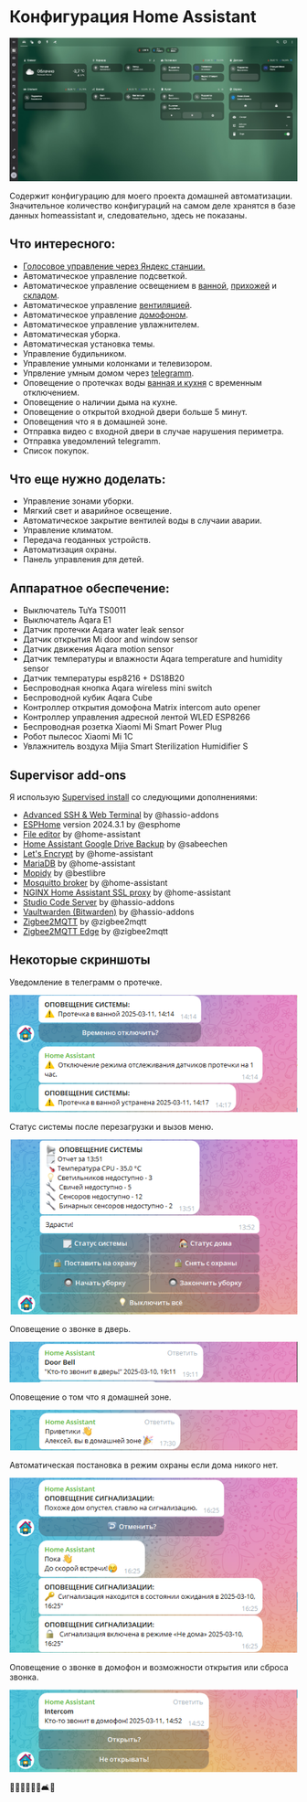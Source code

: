 # Конфигурация Home Assistant 

![Home Assistant](https://github.com/alexfrydr/home_assistant_config/blob/master/screen1.JPG)

Содержит конфигурацию для моего проекта домашней автоматизации. Значительное количество конфигураций на самом деле хранятся
в базе данных homeassistant и, следовательно, здесь не показаны.

## Что интересного:
- [Голосовое управление через Яндекс станции.](https://github.com/dext0r/yandex_smart_home)
- Автоматическое управление подсветкой.
- Автоматическое управление освещением в [ванной](https://github.com/alexfrydr/home_assistant_config/blob/master/includes/automation/005_bathroom.yaml), [прихожей](https://github.com/alexfrydr/home_assistant_config/blob/master/includes/automation/007_Light_hallway.yaml) и [складом](https://github.com/alexfrydr/home_assistant_config/blob/master/includes/automation/034_stock_light.yaml). 
- Автоматическое управление [вентиляцией](https://github.com/alexfrydr/home_assistant_config/blob/master/includes/automation/005_bathroom.yaml).
- Автоматическое управление [домофоном](https://github.com/alexfrydr/home_assistant_config/blob/master/includes/automation/025_intercom.yaml).
- Автоматическое управление увлажнителем.
- Автоматическая уборка.
- Автоматическая установка темы.
- Управление будильником.
- Управление умными колонками и телевизором.
- Упрвление умным домом через [telegramm](https://github.com/alexfrydr/home_assistant_config/blob/master/includes/packages/001_telegramm.yaml).
- Оповещение о протечках воды [ванная и кухня](https://github.com/alexfrydr/home_assistant_config/blob/master/includes/automation/006_Water_sensor.yaml) с временным отключением.
- Оповещение о наличии дыма на кухне.
- Оповещение о открытой входной двери больше 5 минут.
- Оповещения что я в домашней зоне.
- Отправка видео с входной двери в случае нарушения периметра.
- Отправка уведомлений telegramm.
- Список покупок.

## Что еще нужно доделать:
- Управление зонами уборки.
- Мягкий свет и аварийное освещение.
- Автоматическое закрытие вентилей воды в случаии аварии.
- Управление климатом.
- Передача геоданных устройств.
- Автоматизация охраны.
- Панель управления для детей.

## Аппаратное обеспечение:
- Выключатель TuYa TS0011
- Выключатель Aqara E1
- Датчик протечки Aqara water leak sensor
- Датчик открытия Mi door and window sensor
- Датчик движения Aqara motion sensor
- Датчик температуры и влажности Aqara temperature and humidity sensor
- Датчик температуры esp8216 + DS18B20
- Беспроводная кнопка Aqara wireless mini switch
- Беспроводной кубик Aqara Cube 
- Контроллер открытия  домофона Matrix intercom auto opener
- Контроллер управления адресной лентой WLED ESP8266
- Беспроводная розетка Xiaomi Mi Smart Power Plug
- Робот пылесос Xiaomi Mi 1C
- Увлажнитель воздуха Mijia Smart Sterilization Humidifier S

## Supervisor add-ons

Я использую [Supervised install](https://www.home-assistant.io/getting-started/) со следующими дополнениями:

- [Advanced SSH & Web Terminal](https://github.com/hassio-addons/addon-ssh) by @hassio-addons
- [ESPHome](https://github.com/esphome/) version 2024.3.1 by @esphome
- [File editor](https://github.com/home-assistant/addons/tree/master/configurator) by @home-assistant
- [Home Assistant Google Drive Backup](https://github.com/sabeechen/hassio-google-drive-backup) by @sabeechen
- [Let's Encrypt](https://github.com/home-assistant/addons/tree/master/letsencrypt) by @home-assistant
- [MariaDB](https://github.com/home-assistant/addons/tree/master/mariadb) by @home-assistant
- [Mopidy](https://github.com/bestlibre/hassio-addons/tree/master/mopidy) by @bestlibre
- [Mosquitto broker](https://github.com/home-assistant/addons/tree/master/mosquitto) by @home-assistant
- [NGINX Home Assistant SSL proxy](https://github.com/home-assistant/addons/tree/master/nginx_proxy) by @home-assistant
- [Studio Code Server](https://github.com/hassio-addons/addon-vscode) by @hassio-addons
- [Vaultwarden (Bitwarden)](https://github.com/hassio-addons/addon-bitwarden) by @hassio-addons
- [Zigbee2MQTT](https://github.com/zigbee2mqtt/hassio-zigbee2mqtt/tree/master/zigbee2mqtt) by @zigbee2mqtt
- [Zigbee2MQTT Edge](https://github.com/zigbee2mqtt/hassio-zigbee2mqtt/tree/master/zigbee2mqtt-edge) by @zigbee2mqtt

## Некоторые скриншоты

Уведомление в телеграмм о протечке.

![Home Assistant](https://github.com/alexfrydr/home_assistant_config/blob/master/img/Screenshot_62.png)

Статус системы после перезагрузки и вызов меню.

![Home Assistant](https://github.com/alexfrydr/home_assistant_config/blob/master/img/Screenshot_57.png)

Оповещение о звонке в дверь.

![Home Assistant](https://github.com/alexfrydr/home_assistant_config/blob/master/img/Screenshot_58.png)

Оповещение о том что я домашней зоне.

![Home Assistant](https://github.com/alexfrydr/home_assistant_config/blob/master/img/Screenshot_59.png)

Автоматическая постановка в режим охраны если дома никого нет.

![Home Assistant](https://github.com/alexfrydr/home_assistant_config/blob/master/img/Screenshot_60.png)

Оповещение о звонке в домофон и возможности открытия или сброса звонка.

![Home Assistant](https://github.com/alexfrydr/home_assistant_config/blob/master/img/Screenshot_61.png)

🏡🔧📱💡🚪🚿🛋️🔌
